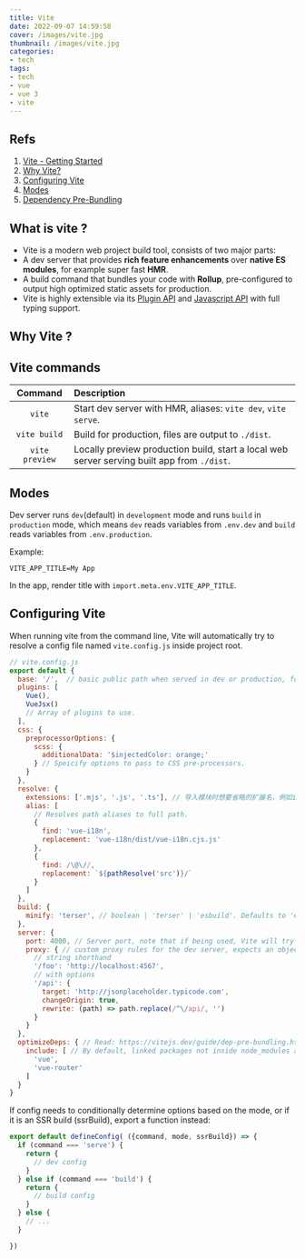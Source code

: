```yaml
---
title: Vite
date: 2022-09-07 14:59:58
cover: /images/vite.jpg
thumbnail: /images/vite.jpg
categories:
- tech
tags:
- tech
- vue
- vue 3
- vite
---
```


## Refs
1. [Vite - Getting Started](https://vitejs.dev/guide/)
2. [Why Vite?](https://vitejs.dev/guide/why.html)
3. [Configuring Vite](https://vitejs.dev/config/#config-intellisense)
4. [Modes](https://vitejs.dev/guide/env-and-mode.html#modes)
5. [Dependency Pre-Bundling](https://vitejs.dev/guide/dep-pre-bundling.html)

## What is vite ?
- Vite is a modern web project build tool, consists of two major parts:
 - A dev server that provides **rich feature enhancements** over **native ES modules**, for example super fast **HMR**.
 - A build command that bundles your code with **Rollup**, pre-configured to output high optimized static assets for production.
- Vite is highly extensible via its [Plugin API](https://vitejs.dev/guide/api-plugin.html) and [Javascript API](https://vitejs.dev/guide/api-javascript.html) with full typing support.

## Why Vite ?


## Vite commands

|Command|Description|
|:-----:|:-----|
|`vite`| Start dev server with HMR, aliases: `vite dev`, `vite serve`. |
|`vite build`| Build for production, files are output to `./dist`. |
|`vite preview` | Locally preview production build, start a local web server serving built app from `./dist`. |

## Modes
Dev server runs `dev`(default) in `development` mode and runs `build` in `production` mode, which means `dev` reads variables from `.env.dev` and `build` reads variables from `.env.production`.

Example:

```
VITE_APP_TITLE=My App
```

In the app, render title with `import.meta.env.VITE_APP_TITLE`.


## Configuring Vite
When running vite from the command line, Vite will automatically try to resolve a config file named `vite.config.js` inside project root.

``` js
// vite.config.js
export default {
  base: '/',  // basic public path when served in dev or production, for example '/foo/'
  plugins: [
    Vue(),
    VueJsx()
    // Array of plugins to use.
  ],
  css: {
    preprocessorOptions: {
      scss: {
        additionalData: '$injectedColor: orange;'
      } // Speicify options to pass to CSS pre-processors.
    }
  },
  resolve: {
    extensions: ['.mjs', '.js', '.ts'], // 导入模块时想要省略的扩展名，例如import './mod'会尝试导入'./mod.mjs', './mod.js', './mod.ts'
    alias: [
      // Resolves path aliases to full path.
      {
        find: 'vue-i18n',
        replacement: 'vue-i18n/dist/vue-i18n.cjs.js'
      },
      {
        find: /\@\//,
        replacement: `${pathResolve('src')}/`
      }
    ]
  },
  build: {
    minify: 'terser', // boolean | 'terser' | 'esbuild'. Defaults to 'esbuild' which is 20~40 times faster than terser and only 1~2% worse compression. Set to false to disable minification.
  },
  server: {
    port: 4000, // Server port, note that if being used, Vite will try the next port.
    proxy: { // custom proxy rules for the dev server, expects an object of '{key: option}' pairs. If key starts with ^, it will be interpreted as Regexp. It is node-http-proxy under the hood.
      // string shorthand
      '/foo': 'http://localhost:4567',
      // with options
      '/api': {
        target: 'http://jsonplaceholder.typicode.com',
        changeOrigin: true,
        rewrite: (path) => path.replace(/^\/api/, '')
      }
    }
  },
  optimizeDeps: { // Read: https://vitejs.dev/guide/dep-pre-bundling.html
    include: [ // By default, linked packages not inside node_modules are not pre-bundled. Use this option to force a linked package to be pre-bundled.
      'vue',
      'vue-router'
    ]
  }
}
```

If config needs to conditionally determine options based on the mode, or if it is an SSR build (ssrBuild), export a function instead: 

``` js
export default defineConfig( ({command, mode, ssrBuild}) => {
  if (command === 'serve') {
    return {
      // dev config
    }
  } else if (command === 'build') {
    return {
      // build config
    }
  } else {
    // ...
  }

})
```
